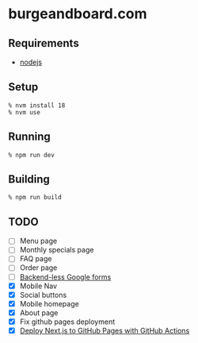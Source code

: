 # burgeandboard.com

## Requirements

* [nodejs](https://nodejs.org)

## Setup

```
% nvm install 18
% nvm use
```

## Running

```
% npm run dev
```

## Building

```
% npm run build
```

## TODO
* [ ] Menu page
* [ ] Monthly specials page
* [ ] FAQ page
* [ ] Order page
* [ ] [Backend-less Google forms](https://medium.com/swlh/creating-a-backend-less-contact-form-using-google-forms-852157dcbdbb)
* [x] Mobile Nav
* [x] Social buttons
* [x] Mobile homepage
* [x] About page
* [x] Fix github pages deployment
* [x] [Deploy Next.js to GitHub Pages with GitHub Actions](https://github.com/gregrickaby/nextjs-github-pages)
